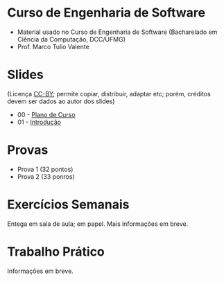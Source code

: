 # Curso de Engenharia de Software

* Material usado no Curso de Engenharia de Software (Bacharelado em Ciência da Computação, DCC/UFMG)
* Prof. Marco Tulio Valente

# Slides

(Licença [CC-BY](https://creativecommons.org/licenses/by/3.0/br/); permite copiar, distribuir, adaptar etc; porém, créditos devem ser dados ao autor dos slides)


* 00 - [Plano de Curso](https://docs.google.com/presentation/d/13x7qf92piGYh9d8doLylFKq7NjiSw5k5mv-uN_QCrc4/edit?usp=sharing)
* 01 - [Introdução](https://docs.google.com/presentation/d/1L8yl5gxgaHwsESih6aiB4Oy4rZF5FWmCaX-HZizj9Cg/edit?usp=sharing)

# Provas

* Prova 1 (32 pontos)
* Prova 2 (33 ponros)

# Exercícios Semanais

Entega em sala de aula; em papel. Mais informações em breve.

# Trabalho Prático

Informações em breve.

